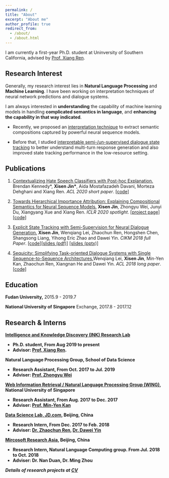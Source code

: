 ```yaml
---
permalink: /
title: "About"
excerpt: "About me"
author_profile: true
redirect_from: 
  - /about/
  - /about.html
---
```


I am currently a first-year Ph.D. student at Uninversity of Southern California, advised by [Prof. Xiang Ren](http://ink-ron.usc.edu/xiangren/).

## Research Interest

Generally, my research interest lies in **Natural Language Processing** and **Machine Learning**. I have been working on interpretation techniques of neural network predictions and dialogue systems.

I am always interested in **understanding** the capability of machine learning models in handling **complicated semantics in language**, and **enhancing the capability in that way indicated**. 

- Recently, we proposed an [interpretation technique](#iclr20towards) to extract semantic compositions captured by powerful neural sequence models.

- Before that, I studied [interpretable semi-/un-supervised dialogue state tracking](#cikm18explicit) to better understand multi-turn response generation and also improved state tracking performance in the low-resource setting.


## Publications
1. <a name="acl20contextual"></a><a href="">Contextualizing Hate Speech Classifiers with Post-hoc Explanation.</a> Brendan Kennedy\*, **Xisen Jin\***, Aida Mostafazadeh Davani, Morteza Dehghani and Xiang Ren. *ACL 2020 short paper*. [[code]](https://github.com/BrendanKennedy/contextualizing-hate-speech-models-with-explanations)

1. <a name="iclr20towards"></a><a href="https://openreview.net/forum?id=BkxRRkSKwr">Towards Hierarchical Importance Attribution: Explaining Compositional Semantics for Neural Sequence Models.</a> **Xisen Jin**, Zhongyu Wei, Junyi Du, Xiangyang Xue and Xiang Ren.  *ICLR 2020 spotlight*. [[project page]](http://inklab.usc.edu/hiexpl/) [[code]](https://github.com/INK-USC/hierarchical-explanation)


1. <a name="cikm18explicit"></a><a href="https://arxiv.org/abs/1808.10596">Explicit State Tracking with Semi-Supervision for Neural Dialogue Generation.</a> **Xisen Jin**, Wenqiang Lei, Zhaochun Ren, Hongshen Chen, Shangsong Liang, Yihong Eric Zhao and Dawei Yin. *CIKM 2018 full Paper*. [[code]](https://github.com/AuCson/SEDST)[[slides (pdf)]](http://aucson.github.io/files/explicit_state_tracking_slides.pdf) [[slides (pptx)]](http://aucson.github.io/files/explicit_state_tracking_slides.pptx)
    
1. <a href="http://www.aclweb.org/anthology/P18-1133">Sequicity: Simplifying Task-oriented Dialogue Systems with Single Sequence-to-Sequence Architectures.</a>Wenqiang Lei, **Xisen Jin**, Min-Yen Kan, Zhaochun Ren, Xiangnan He and Dawei Yin. *ACL 2018 long paper*. [[code]](https://github.com/WING-NUS/sequicity)


## Education

<b>Fudan University,</b> 2015.9 - 2019.7

<b>National University of Singapore</b> Exchange, 2017.8 - 2017.12

## Research & Interns

<b>[Intelligence and Knowledge Discovery (INK) Research Lab](http://inklab.usc.edu/)

- Ph.D. student, From Aug 2019 to present
- Advisor: [Prof. Xiang Ren](http://ink-ron.usc.edu/xiangren/).

<b>Natural Language Processing Group</b>, School of Data Science

- Research Assistant, From Oct. 2017 to Jul. 2019
- Adviser: [Prof. Zhongyu Wei](https://wei-zhongyu.github.io/)

<b>[Web Information Retrieval / Natural Language Processing Group (WING)](http://wing.comp.nus.edu.sg/)</b>, National University of Singapore

- Research Assistant, From Aug. 2017 to Dec. 2017
- Adviser: [Prof. Min-Yen Kan](http://www.comp.nus.edu.sg/~kanmy/)

<b>[Data Science Lab, JD.com](http://datascience.jd.com)</b>, Beijing, China

- Research Intern, From Dec. 2017 to Feb. 2018
- Adviser: [Dr. Zhaochun Ren](https://sites.google.com/site/zren87/), [Dr. Dawei Yin](http://www.yindawei.com/)

<b>[Mircosoft Research Asia](https://www.microsoft.com/en-us/research/)</b>, Beijing, China

- Research Intern, Natural Language Computing group. From Jul. 2018 to Oct. 2018
- Adviser: Dr. Nan Duan, Dr. Ming Zhou

*Details of research projects at [CV](https://aucson.github.io/cv/)*
